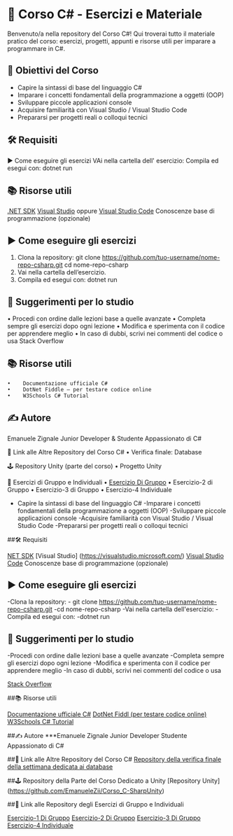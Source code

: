 # 📘 Corso C# - Esercizi e Materiale

Benvenuto/a nella repository del Corso C#!
Qui troverai tutto il materiale pratico del corso: esercizi, progetti, appunti e risorse utili per imparare a programmare in C#.

## 📌 Obiettivi del Corso

- Capire la sintassi di base del linguaggio C#
- Imparare i concetti fondamentali della programmazione a oggetti (OOP)
- Sviluppare piccole applicazioni console
- Acquisire familiarità con Visual Studio / Visual Studio Code
- Prepararsi per progetti reali o colloqui tecnici

## 🛠️ Requisiti

 ▶️ Come eseguire gli esercizi
    VAi nella cartella dell' esercizio:
     Compila ed esegui con:
     dotnet run
       
## 📚 Risorse utili

[.NET SDK](https://dotnet.microsoft.com/download)
[Visual Studio](https://visualstudio.microsoft.com/) oppure 
[Visual Studio Code](https://code.visualstudio.com/)
Conoscenze base di programmazione (opzionale)

## ▶️ Come eseguire gli esercizi

1. Clona la repository:
   git clone https://github.com/tuo-username/nome-repo-csharp.git
   cd nome-repo-csharp
2.    Vai nella cartella dell’esercizio.
3.    Compila ed esegui con:
       dotnet run
            
            
## 🎯 Suggerimenti per lo studio
   •    Procedi con ordine dalle lezioni base a quelle avanzate
   •    Completa sempre gli esercizi dopo ogni lezione
   •    Modifica e sperimenta con il codice per apprendere meglio
   •    In caso di dubbi, scrivi nei commenti del codice o usa Stack Overflow

## 📚 Risorse utili
    •    Documentazione ufficiale C#
    •    DotNet Fiddle – per testare codice online
    •    W3Schools C# Tutorial

## ✍️ Autore

Emanuele Zignale
Junior Developer & Studente Appassionato di C#

🔗 Link alle Altre Repository del Corso C#
    •    Verifica finale: Database

🕹️ Repository Unity (parte del corso)
    •    Progetto Unity

🧠 Esercizi di Gruppo e Individuali
    •    [Esercizio Di Gruppo]([https://dotnet.microsoft.com/download](https://github.com/EmanueleZii/Esercizio_Corso_Csharp))
    •    Esercizio-2 di Gruppo
    •    Esercizio-3 di Gruppo
    •    Esercizio-4 Individuale
  
   - Capire la sintassi di base del linguaggio C#
        -Imparare i concetti fondamentali della programmazione a oggetti (OOP)
        -Sviluppare piccole applicazioni console
        -Acquisire familiarità con Visual Studio / Visual Studio Code
        -Prepararsi per progetti reali o colloqui tecnici
         
##🛠️ Requisiti
    
[NET SDK](https://dotnet.microsoft.com/download)
[Visual Studio] (https://visualstudio.microsoft.com/)
[Visual Studio Code](https://code.visualstudio.com/)
 Conoscenze base di programmazione (opzionale)
 
## ▶️ Come eseguire gli esercizi 

-Clona la repository:
            - git clone https://github.com/tuo-username/nome-repo-csharp.git 
            -cd nome-repo-csharp 
            -Vai nella cartella dell'esercizio:
        -Compila ed esegui con:
            -dotnet run
  ## 🎯 Suggerimenti per lo studio
   -Procedi con ordine dalle lezioni base a quelle avanzate
   -Completa sempre gli esercizi dopo ogni lezione
   -Modifica e sperimenta con il codice per apprendere meglio
   -In caso di dubbi, scrivi nei commenti del codice o usa 
        
[Stack Overflow](https://stackoverflow.com/questions/tagged/c%23) 
   
##📚 Risorse utili
 
[Documentazione ufficiale C#](https://learn.microsoft.com/it-it/dotnet/csharp/)
[DotNet Fiddl (per testare codice online)](https://dotnetfiddle.net/) 
[W3Schools C# Tutorial](https://www.w3schools.com/cs/) 
   

##✍️ Autore
     ***Emanuele Zignale Junior Developer Studente Appassionato di C#

##🔗 Link alle Altre Repository del Corso C#
    [Repository della verifica finale della settimana dedicata ai database](https://github.com/EmanueleZii/VerificaFineSettimanaDBCorsoCSharp)
              
##🕹️ Repository della Parte del Corso Dedicato a Unity
    [Repository Unity] (https://github.com/EmanueleZii/Corso_C-SharpUnity)
              
   
##🧠 Link alle Repository degli Esercizi di Gruppo e Individuali

[Esercizio-1 Di Gruppo](https://github.com/EmanueleZii/Esercizio_Corso_Csharp)
[Esercizio-2 Di Gruppo]( https://github.com/EmanueleZii/Progetto2_Gruppo_ACE_C-)
[Esercizio-3 Di Gruppo](https://github.com/EmanueleZii/Progetto3_Gruppo_AAE_C-)
[Esercizio-4 Individuale](https://github.com/EmanueleZii/Esercizio_Finale_Mirko_CSharp)
 
